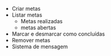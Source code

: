 - Criar metas
- Listar metas
  - Metas realizadas
  - metas abertas
- Marcar e desmarcar como concluídas
- Remover metas
- Sistema de mensagem